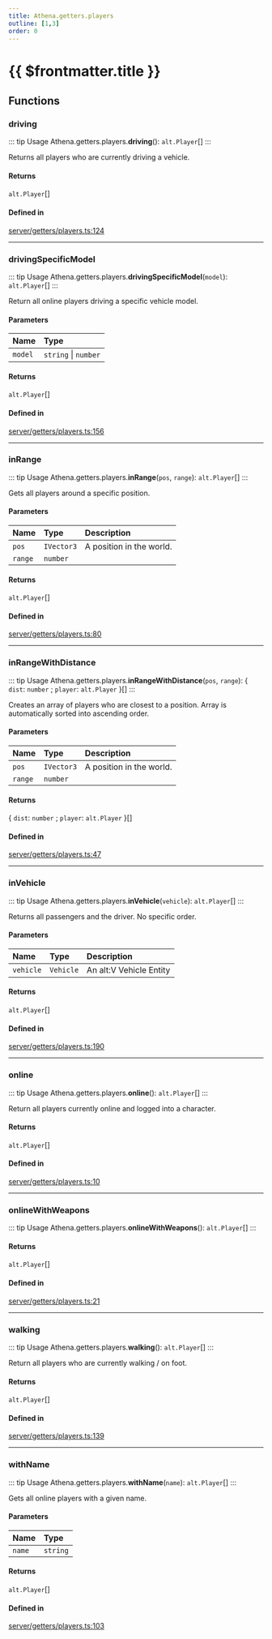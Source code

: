 ```yaml
---
title: Athena.getters.players
outline: [1,3]
order: 0
---
```


# {{ $frontmatter.title }}


## Functions

### driving

::: tip Usage
Athena.getters.players.**driving**(): `alt.Player`[]
:::

Returns all players who are currently driving a vehicle.

#### Returns

`alt.Player`[]

#### Defined in

[server/getters/players.ts:124](https://github.com/Stuyk/altv-athena/blob/b36eb29/src/core/server/getters/players.ts#L124)

___

### drivingSpecificModel

::: tip Usage
Athena.getters.players.**drivingSpecificModel**(`model`): `alt.Player`[]
:::

Return all online players driving a specific vehicle model.

#### Parameters

| Name | Type |
| :------ | :------ |
| `model` | `string` \| `number` |

#### Returns

`alt.Player`[]

#### Defined in

[server/getters/players.ts:156](https://github.com/Stuyk/altv-athena/blob/b36eb29/src/core/server/getters/players.ts#L156)

___

### inRange

::: tip Usage
Athena.getters.players.**inRange**(`pos`, `range`): `alt.Player`[]
:::

Gets all players around a specific position.

#### Parameters

| Name | Type | Description |
| :------ | :------ | :------ |
| `pos` | `IVector3` | A position in the world. |
| `range` | `number` |  |

#### Returns

`alt.Player`[]

#### Defined in

[server/getters/players.ts:80](https://github.com/Stuyk/altv-athena/blob/b36eb29/src/core/server/getters/players.ts#L80)

___

### inRangeWithDistance

::: tip Usage
Athena.getters.players.**inRangeWithDistance**(`pos`, `range`): { `dist`: `number` ; `player`: `alt.Player`  }[]
:::

Creates an array of players who are closest to a position.
Array is automatically sorted into ascending order.

#### Parameters

| Name | Type | Description |
| :------ | :------ | :------ |
| `pos` | `IVector3` | A position in the world. |
| `range` | `number` |  |

#### Returns

{ `dist`: `number` ; `player`: `alt.Player`  }[]

#### Defined in

[server/getters/players.ts:47](https://github.com/Stuyk/altv-athena/blob/b36eb29/src/core/server/getters/players.ts#L47)

___

### inVehicle

::: tip Usage
Athena.getters.players.**inVehicle**(`vehicle`): `alt.Player`[]
:::

Returns all passengers and the driver.
No specific order.

#### Parameters

| Name | Type | Description |
| :------ | :------ | :------ |
| `vehicle` | `Vehicle` | An alt:V Vehicle Entity |

#### Returns

`alt.Player`[]

#### Defined in

[server/getters/players.ts:190](https://github.com/Stuyk/altv-athena/blob/b36eb29/src/core/server/getters/players.ts#L190)

___

### online

::: tip Usage
Athena.getters.players.**online**(): `alt.Player`[]
:::

Return all players currently online and logged into a character.

#### Returns

`alt.Player`[]

#### Defined in

[server/getters/players.ts:10](https://github.com/Stuyk/altv-athena/blob/b36eb29/src/core/server/getters/players.ts#L10)

___

### onlineWithWeapons

::: tip Usage
Athena.getters.players.**onlineWithWeapons**(): `alt.Player`[]
:::

#### Returns

`alt.Player`[]

#### Defined in

[server/getters/players.ts:21](https://github.com/Stuyk/altv-athena/blob/b36eb29/src/core/server/getters/players.ts#L21)

___

### walking

::: tip Usage
Athena.getters.players.**walking**(): `alt.Player`[]
:::

Return all players who are currently walking / on foot.

#### Returns

`alt.Player`[]

#### Defined in

[server/getters/players.ts:139](https://github.com/Stuyk/altv-athena/blob/b36eb29/src/core/server/getters/players.ts#L139)

___

### withName

::: tip Usage
Athena.getters.players.**withName**(`name`): `alt.Player`[]
:::

Gets all online players with a given name.

#### Parameters

| Name | Type |
| :------ | :------ |
| `name` | `string` |

#### Returns

`alt.Player`[]

#### Defined in

[server/getters/players.ts:103](https://github.com/Stuyk/altv-athena/blob/b36eb29/src/core/server/getters/players.ts#L103)
